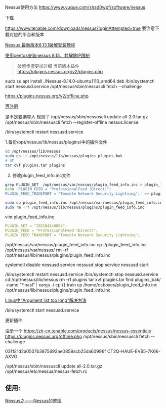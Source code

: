 Nessus使用方法
https://www.yuque.com/shad0wpf/software/nessus

下载

https://www.tenable.com/downloads/nessus?loginAttempted=true
要注意下载对应的平台和版本

[Nessus 最新版本8.13.1破解安装教程](https://www.freebuf.com/sectool/260004.html)

[使用centos安装nessus 8.13，并解除IP限制](https://www.jianshu.com/p/295f24e71c96)
> 破解步骤更加详细
> 当前版本插件 https://plugins.nessus.org/v2/plugins.php

sudo su
apt install ./Nessus-8.14.0-ubuntu1110_amd64.deb 
/bin/systemctl start nessusd.service
/opt/nessus/sbin/nessuscli fetch --challenge

https://plugins.nessus.org/v2/offline.php

[再注册](https://zh-cn.tenable.com/products/nessus/nessus-essentials)



是不是要选导入 规则？
/opt/nessus/sbin/nessuscli update all-2.0.tar.gz
/opt/nessus/sbin/nessuscli fetch --register-offline nessus.license

/bin/systemctl restart nessusd.service

1.备份/opt/nessus/lib/nessus/plugins/中的插件文件

```bash
cd /opt/nessus/lib/nessus
sudo cp -r /opt/nessus/lib/nessus/plugins plugins.bak
# 或
tar cvf plugins.tar plugins
```

2. 修改plugin_feed_info.inc文件

```bash
grep PLUGIN_SET  /opt/nessus/var/nessus/plugin_feed_info.inc > plugin_feed_info.inc
echo 'PLUGIN_FEED = "ProfessionalFeed (Direct)";
PLUGIN_FEED_TRANSPORT = "Tenable Network Security Lightning";' >> plugin_feed_info.inc

sudo cp plugin_feed_info.inc /opt/nessus/var/nessus/plugin_feed_info.inc
sudo rm -rf /opt/nessus/lib/nessus/plugins/plugin_feed_info.inc
```

vim plugin_feed_info.inc
```yaml
PLUGIN_SET = "202104140854";
PLUGIN_FEED = "ProfessionalFeed (Direct)";
PLUGIN_FEED_TRANSPORT = "Tenable Network Security Lightning";
```

/opt/nessus/var/nessus/plugin_feed_info.inc
cp ./plugin_feed_info.inc /opt/nessus/var/nessus/
rm -rf /opt/nessus/lib/nessus/plugins/plugin_feed_info.inc

systemctl disable nessusd
service nessusd stop
service nessusd start

/bin/systemctl restart nessusd.service
/bin/systemctl stop nessusd.service
cd /opt/nessus/lib/nessus
rm -rf plugins
tar xvf plugins.tar
find plugins_bak/ -name "*.nasl" | xargs -i cp {} train
cp /home/osboxes/plugin_feed_info.inc /opt/nessus/lib/nessus/plugins/plugin_feed_info.inc

[Linux中“Argument list too long”解决方法](http://noahsnail.com/2017/11/23/2017-11-23-Linux%E4%B8%AD%E2%80%9CArgument%20list%20too%20long%E2%80%9D%E8%A7%A3%E5%86%B3%E6%96%B9%E6%B3%95/)

/bin/systemctl start nessusd.service

更新插件

注册一个
https://zh-cn.tenable.com/products/nessus/nessus-essentials
https://plugins.nessus.org/offline.php
/opt/nessus/sbin/nessuscli fetch --challenge

031121d2a0507b3875692ae0859acb25da60996f
CT2Q-HAUE-EV65-7K66-AXVG


/opt/nessus/sbin/nessuscli update all-2.0.tar.gz
/opt/nessus/etc/nessus/nessus-fetch.rc

## 使用:

[Nessus之——Nessus的整理](https://blog.csdn.net/l1028386804/article/details/84137453)


